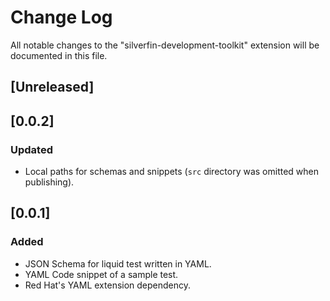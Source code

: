 # Change Log

All notable changes to the "silverfin-development-toolkit" extension will be documented in this file.

## [Unreleased]

## [0.0.2]

### Updated
- Local paths for schemas and snippets (`src` directory was omitted when publishing).

## [0.0.1]

### Added
- JSON Schema for liquid test written in YAML.
- YAML Code snippet of a sample test.
- Red Hat's YAML extension dependency.